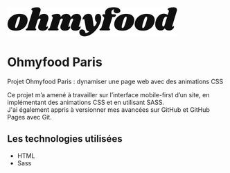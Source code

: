 ![Logo de l'application Ohmyfood Paris.](images/logo/ohmyfood.png)

# Ohmyfood Paris

Projet Ohmyfood Paris : dynamiser une page web avec des animations CSS

Ce projet m’a amené à travailler sur l’interface mobile-first d’un site, en implémentant des animations CSS et en utilisant SASS.<br>
J'ai également appris à versionner mes avancées sur GitHub et GitHub Pages avec Git.

## Les technologies utilisées
- HTML
- Sass